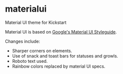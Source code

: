 materialui
==========

Material UI theme for Kickstart

Material UI is based on [Google's Material UI Styleguide](http://www.google.com/design/spec/material-design/introduction.html).

Changes include:
- Sharper corners on elements.
- Use of snack and toast bars for statuses and growls.
- Roboto text used.
- Rainbow colors replaced by material UI specs.




